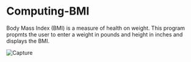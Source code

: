 # Computing-BMI
Body Mass Index (BMI) is a measure of health on weight. This program propmts the user to enter a weight in pounds and height in inches and displays the BMI.

![Capture](https://user-images.githubusercontent.com/41565191/54925636-4c5f9a80-4f2c-11e9-8427-f5c3ad972096.PNG)
